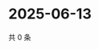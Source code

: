 # 2025-06-13

共 0 条

<!-- BEGIN ZHIHUQUESTIONS -->
<!-- 最后更新时间 Fri Jun 13 2025 14:17:15 GMT+0800 (China Standard Time) -->

<!-- END ZHIHUQUESTIONS -->
